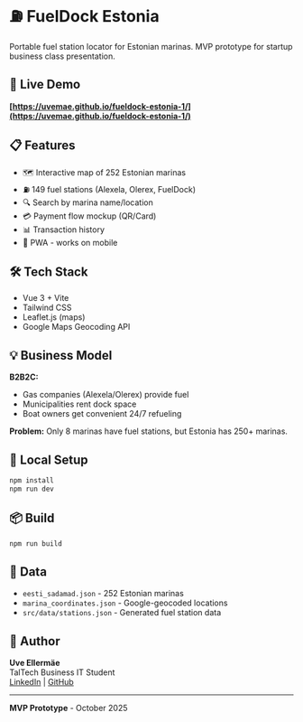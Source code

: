# ⛽ FuelDock Estonia

Portable fuel station locator for Estonian marinas. MVP prototype for startup business class presentation.

## 🚀 Live Demo

**[https://uvemae.github.io/fueldock-estonia-1/](https://uvemae.github.io/fueldock-estonia-1/)**

## 📋 Features

- 🗺️ Interactive map of 252 Estonian marinas
- ⛽ 149 fuel stations (Alexela, Olerex, FuelDock)
- 🔍 Search by marina name/location
- 💳 Payment flow mockup (QR/Card)
- 📊 Transaction history
- 📱 PWA - works on mobile

## 🛠️ Tech Stack

- Vue 3 + Vite
- Tailwind CSS
- Leaflet.js (maps)
- Google Maps Geocoding API

## 💡 Business Model

**B2B2C:**
- Gas companies (Alexela/Olerex) provide fuel
- Municipalities rent dock space
- Boat owners get convenient 24/7 refueling

**Problem:** Only 8 marinas have fuel stations, but Estonia has 250+ marinas.

## 🚀 Local Setup
```bash
npm install
npm run dev
```

## 📦 Build
```bash
npm run build
```

## 📄 Data

- `eesti_sadamad.json` - 252 Estonian marinas
- `marina_coordinates.json` - Google-geocoded locations
- `src/data/stations.json` - Generated fuel station data

## 👤 Author

**Uve Ellermäe**  
TalTech Business IT Student  
[LinkedIn](https://linkedin.com/in/uve-mae) | [GitHub](https://github.com/uvemae)

---

**MVP Prototype** - October 2025